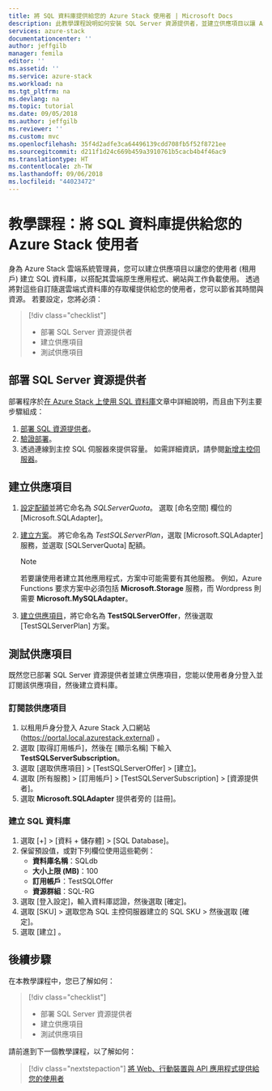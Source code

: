 ```yaml
---
title: 將 SQL 資料庫提供給您的 Azure Stack 使用者 | Microsoft Docs
description: 此教學課程說明如何安裝 SQL Server 資源提供者，並建立供應項目以讓 Azure Stack 使用者建立 SQL 資料庫。
services: azure-stack
documentationcenter: ''
author: jeffgilb
manager: femila
editor: ''
ms.assetid: ''
ms.service: azure-stack
ms.workload: na
ms.tgt_pltfrm: na
ms.devlang: na
ms.topic: tutorial
ms.date: 09/05/2018
ms.author: jeffgilb
ms.reviewer: ''
ms.custom: mvc
ms.openlocfilehash: 35f4d2adfe3ca64496139cdd708fb5f52f8721ee
ms.sourcegitcommit: d211f1d24c669b459a3910761b5cacb4b4f46ac9
ms.translationtype: HT
ms.contentlocale: zh-TW
ms.lasthandoff: 09/06/2018
ms.locfileid: "44023472"
---
```

# <a name="tutorial-make-sql-databases-available-to-your-azure-stack-users"></a>教學課程：將 SQL 資料庫提供給您的 Azure Stack 使用者

身為 Azure Stack 雲端系統管理員，您可以建立供應項目以讓您的使用者 (租用戶) 建立 SQL 資料庫，以搭配其雲端原生應用程式、網站與工作負載使用。 透過將對這些自訂隨選雲端式資料庫的存取權提供給您的使用者，您可以節省其時間與資源。 若要設定，您將必須：

> [!div class="checklist"]
> * 部署 SQL Server 資源提供者
> * 建立供應項目
> * 測試供應項目

## <a name="deploy-the-sql-server-resource-provider"></a>部署 SQL Server 資源提供者

部署程序於[在 Azure Stack 上使用 SQL 資料庫](azure-stack-sql-resource-provider-deploy.md)文章中詳細說明，而且由下列主要步驟組成：

1. [部署 SQL 資源提供者](azure-stack-sql-resource-provider-deploy.md)。
2. [驗證部署](azure-stack-sql-resource-provider-deploy.md#verify-the-deployment-using-the-azure-stack-portal)。
3. 透過連線到主控 SQL 伺服器來提供容量。 如需詳細資訊，請參閱[新增主控伺服器](azure-stack-sql-resource-provider-hosting-servers.md)。

## <a name="create-an-offer"></a>建立供應項目

1.  [設定配額](azure-stack-setting-quotas.md)並將它命名為 *SQLServerQuota*。 選取 [命名空間] 欄位的 [Microsoft.SQLAdapter]。
2.  [建立方案](azure-stack-create-plan.md)。 將它命名為 *TestSQLServerPlan*，選取 [Microsoft.SQLAdapter] 服務，並選取 [SQLServerQuota] 配額。

    > [!NOTE]
    > 若要讓使用者建立其他應用程式，方案中可能需要有其他服務。 例如，Azure Functions 要求方案中必須包括 **Microsoft.Storage** 服務，而 Wordpress 則需要 **Microsoft.MySQLAdapter**。

3.  [建立供應項目](azure-stack-create-offer.md)，將它命名為 **TestSQLServerOffer**，然後選取 [TestSQLServerPlan] 方案。

## <a name="test-the-offer"></a>測試供應項目

既然您已部署 SQL Server 資源提供者並建立供應項目，您能以使用者身分登入並訂閱該供應項目，然後建立資料庫。

### <a name="subscribe-to-the-offer"></a>訂閱該供應項目

1. 以租用戶身分登入 Azure Stack 入口網站 (https://portal.local.azurestack.external) 。
2. 選取 [取得訂用帳戶]，然後在 [顯示名稱] 下輸入 **TestSQLServerSubscription**。
3. 選取 [選取供應項目] > [TestSQLServerOffer] > [建立]。
4. 選取 [所有服務] > [訂用帳戶] > [TestSQLServerSubscription] > [資源提供者]。
5. 選取 **Microsoft.SQLAdapter** 提供者旁的 [註冊]。

### <a name="create-a-sql-database"></a>建立 SQL 資料庫

1. 選取 [+] > [資料 + 儲存體] > [SQL Database]。
2. 保留預設值，或對下列欄位使用這些範例：
    - **資料庫名稱**：SQLdb
    - **大小上限 (MB)**：100
    - **訂用帳戶**：TestSQLOffer
    - **資源群組**：SQL-RG
3. 選取 [登入設定]，輸入資料庫認證，然後選取 [確定]。
4. 選取 [SKU] > 選取您為 SQL 主控伺服器建立的 SQL SKU > 然後選取 [確定]。
5. 選取 [建立] 。

## <a name="next-steps"></a>後續步驟

在本教學課程中，您已了解如何：

> [!div class="checklist"]
> * 部署 SQL Server 資源提供者
> * 建立供應項目
> * 測試供應項目

請前進到下一個教學課程，以了解如何：

> [!div class="nextstepaction"]
> [將 Web、行動裝置與 API 應用程式提供給您的使用者]( azure-stack-tutorial-app-service.md)